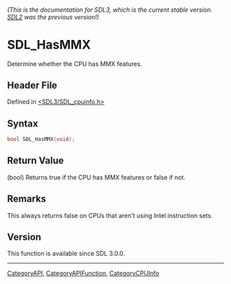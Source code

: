 ###### (This is the documentation for SDL3, which is the current stable version. [SDL2](https://wiki.libsdl.org/SDL2/) was the previous version!)
# SDL_HasMMX

Determine whether the CPU has MMX features.

## Header File

Defined in [<SDL3/SDL_cpuinfo.h>](https://github.com/libsdl-org/SDL/blob/main/include/SDL3/SDL_cpuinfo.h)

## Syntax

```c
bool SDL_HasMMX(void);
```

## Return Value

(bool) Returns true if the CPU has MMX features or false if not.

## Remarks

This always returns false on CPUs that aren't using Intel instruction sets.

## Version

This function is available since SDL 3.0.0.

----
[CategoryAPI](CategoryAPI), [CategoryAPIFunction](CategoryAPIFunction), [CategoryCPUInfo](CategoryCPUInfo)

